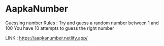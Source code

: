 # AapkaNumber
Guessing number 
Rules :
Try and guess a random number between 1 and 100
You have 10 attempts to guess the right number

LINK : https://aapkanumber.netlify.app/
